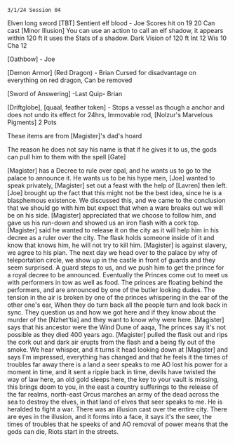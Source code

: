 	3/1/24 Session 04

Elven long sword [TBT] Sentient elf blood - Joe
	Scores hit on 19 20
	Can cast [Minor Illusion]
	You can use an action to call an elf shadow, it appears within 120 ft it uses the Stats of a shadow. 
	Dark Vision of 120 ft
	Int 12
	Wis 10
	Cha 12
	
[Oathbow] - Joe

[Demon Armor] (Red Dragon) - Brian
	Cursed for disadvantage on everything on red dragon, Can be removed

[Sword of Answering] -Last Quip- Brian

[Driftglobe], [quaal, feather token] - Stops a vessel as though a anchor and does not undo its effect for 24hrs, Immovable rod, [Nolzur's Marvelous Pigments] 2 Pots

These items are from [Magister]'s dad's hoard

The reason he does not say his name is that if he gives it to us, the gods can pull him to them with the spell [Gate]

[Magister] has a Decree to rule over opal, and he wants us to go to the palace to announce it.
He wants us to be his hype men, [Joe] wanted to speak privately, [Magister] set out a feast with the help of [Lavren] then left. [Joe] brought up the fact that this might not be the best idea, since he is a blasphemous existence. We discussed this, and we came to the conclusion that we should go with him but expect that when a ware breaks out we will be on his side. [Magister] appreciated that we choose to follow him, and gave us his run-down and showed us an iron flash with a cork top. [Magister] said he wanted to release it on the city as it will help him in his decree as a ruler over the city. The flask holds someone inside of it and know that knows him, he will not try to kill him. [Magister] is against slavery, we agree to his plan. The next day we head over to the palace by why of teleportation circle, we show up in the castle in front of guards and they seem surprised. A guard steps to us, and we push him to get the prince for a royal decree to be announced. Eventually the Princes come out to meet us with performers in tow as well as food. The princes are floating behind the performers, and are announced by one of the butler looking dudes. The tension in the air is broken by one of the princes whispering in the ear of the other one's ear, When they do turn back all the people turn and look back in sync. They question us and how we got here and if they know about the murder of the [Nzhet'tia] and they want to know why were here. [Magister] says that his ancestor were the Wind Dune of aaqa, The princes say it's not possible as they died 400 years ago. [Magister] pulled the flask out and rips the cork out and dark air erupts from the flash and a being fly out of the smoke. We hear whisper, and it turns it head looking down at [Magister] and says I'm impressed, everything has changed and that he feels it the times of troubles far away there is a land a seer speaks to me AO lost his power for a moment in time, and it sent a ripple back in time, devils have twisted the way of law here, an old gold sleeps here, the key to your vault is missing, this brings doom to you, in the east a country sufferings to the release of the far realms, north-east Orcus marches an army of the dead across the sea to destroy the elves, in that land of elves that seer speaks to me. He is heralded to fight a war. There was an illusion cast over the entire city. There are eyes in the illusion, and it forms into a face, it says it's the seer, the times of troubles that he speeks of and AO removal of power means that the gods can die, Riots start in the streets.